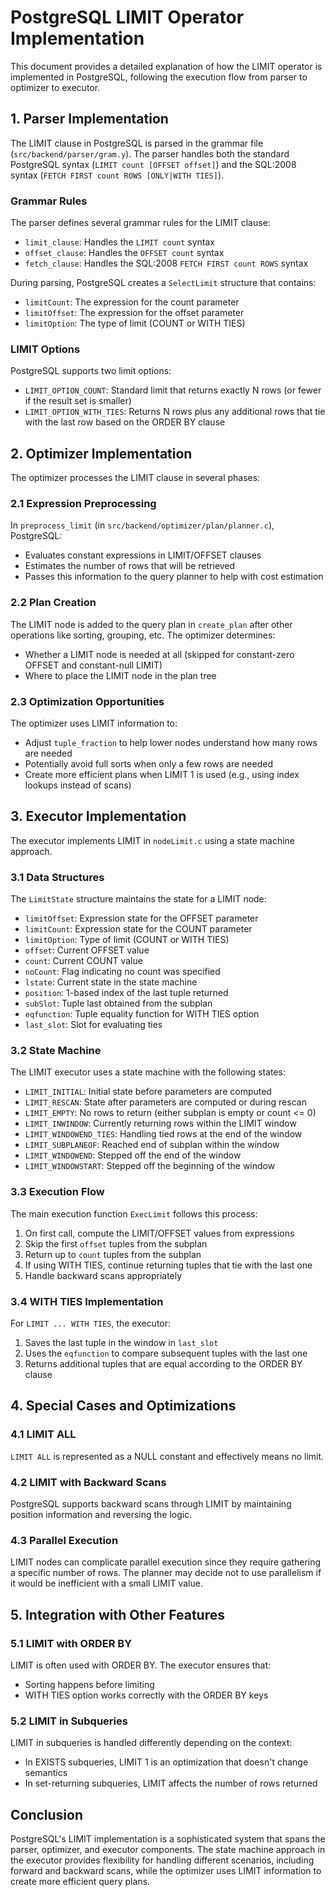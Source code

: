 # PostgreSQL LIMIT Operator Implementation

This document provides a detailed explanation of how the LIMIT operator is implemented in PostgreSQL, following the execution flow from parser to optimizer to executor.

## 1. Parser Implementation

The LIMIT clause in PostgreSQL is parsed in the grammar file (`src/backend/parser/gram.y`). The parser handles both the standard PostgreSQL syntax (`LIMIT count [OFFSET offset]`) and the SQL:2008 syntax (`FETCH FIRST count ROWS [ONLY|WITH TIES]`).

### Grammar Rules

The parser defines several grammar rules for the LIMIT clause:
- `limit_clause`: Handles the `LIMIT count` syntax
- `offset_clause`: Handles the `OFFSET count` syntax
- `fetch_clause`: Handles the SQL:2008 `FETCH FIRST count ROWS` syntax

During parsing, PostgreSQL creates a `SelectLimit` structure that contains:
- `limitCount`: The expression for the count parameter
- `limitOffset`: The expression for the offset parameter
- `limitOption`: The type of limit (COUNT or WITH TIES)

### LIMIT Options

PostgreSQL supports two limit options:
- `LIMIT_OPTION_COUNT`: Standard limit that returns exactly N rows (or fewer if the result set is smaller)
- `LIMIT_OPTION_WITH_TIES`: Returns N rows plus any additional rows that tie with the last row based on the ORDER BY clause

## 2. Optimizer Implementation

The optimizer processes the LIMIT clause in several phases:

### 2.1 Expression Preprocessing

In `preprocess_limit` (in `src/backend/optimizer/plan/planner.c`), PostgreSQL:
- Evaluates constant expressions in LIMIT/OFFSET clauses
- Estimates the number of rows that will be retrieved
- Passes this information to the query planner to help with cost estimation

### 2.2 Plan Creation

The LIMIT node is added to the query plan in `create_plan` after other operations like sorting, grouping, etc. The optimizer determines:
- Whether a LIMIT node is needed at all (skipped for constant-zero OFFSET and constant-null LIMIT)
- Where to place the LIMIT node in the plan tree

### 2.3 Optimization Opportunities

The optimizer uses LIMIT information to:
- Adjust `tuple_fraction` to help lower nodes understand how many rows are needed
- Potentially avoid full sorts when only a few rows are needed
- Create more efficient plans when LIMIT 1 is used (e.g., using index lookups instead of scans)

## 3. Executor Implementation

The executor implements LIMIT in `nodeLimit.c` using a state machine approach.

### 3.1 Data Structures

The `LimitState` structure maintains the state for a LIMIT node:
- `limitOffset`: Expression state for the OFFSET parameter
- `limitCount`: Expression state for the COUNT parameter
- `limitOption`: Type of limit (COUNT or WITH TIES)
- `offset`: Current OFFSET value
- `count`: Current COUNT value
- `noCount`: Flag indicating no count was specified
- `lstate`: Current state in the state machine
- `position`: 1-based index of the last tuple returned
- `subSlot`: Tuple last obtained from the subplan
- `eqfunction`: Tuple equality function for WITH TIES option
- `last_slot`: Slot for evaluating ties

### 3.2 State Machine

The LIMIT executor uses a state machine with the following states:
- `LIMIT_INITIAL`: Initial state before parameters are computed
- `LIMIT_RESCAN`: State after parameters are computed or during rescan
- `LIMIT_EMPTY`: No rows to return (either subplan is empty or count <= 0)
- `LIMIT_INWINDOW`: Currently returning rows within the LIMIT window
- `LIMIT_WINDOWEND_TIES`: Handling tied rows at the end of the window
- `LIMIT_SUBPLANEOF`: Reached end of subplan within the window
- `LIMIT_WINDOWEND`: Stepped off the end of the window
- `LIMIT_WINDOWSTART`: Stepped off the beginning of the window

### 3.3 Execution Flow

The main execution function `ExecLimit` follows this process:
1. On first call, compute the LIMIT/OFFSET values from expressions
2. Skip the first `offset` tuples from the subplan
3. Return up to `count` tuples from the subplan
4. If using WITH TIES, continue returning tuples that tie with the last one
5. Handle backward scans appropriately

### 3.4 WITH TIES Implementation

For `LIMIT ... WITH TIES`, the executor:
1. Saves the last tuple in the window in `last_slot`
2. Uses the `eqfunction` to compare subsequent tuples with the last one
3. Returns additional tuples that are equal according to the ORDER BY clause

## 4. Special Cases and Optimizations

### 4.1 LIMIT ALL

`LIMIT ALL` is represented as a NULL constant and effectively means no limit.

### 4.2 LIMIT with Backward Scans

PostgreSQL supports backward scans through LIMIT by maintaining position information and reversing the logic.

### 4.3 Parallel Execution

LIMIT nodes can complicate parallel execution since they require gathering a specific number of rows. The planner may decide not to use parallelism if it would be inefficient with a small LIMIT value.

## 5. Integration with Other Features

### 5.1 LIMIT with ORDER BY

LIMIT is often used with ORDER BY. The executor ensures that:
- Sorting happens before limiting
- WITH TIES option works correctly with the ORDER BY keys

### 5.2 LIMIT in Subqueries

LIMIT in subqueries is handled differently depending on the context:
- In EXISTS subqueries, LIMIT 1 is an optimization that doesn't change semantics
- In set-returning subqueries, LIMIT affects the number of rows returned

## Conclusion

PostgreSQL's LIMIT implementation is a sophisticated system that spans the parser, optimizer, and executor components. The state machine approach in the executor provides flexibility for handling different scenarios, including forward and backward scans, while the optimizer uses LIMIT information to create more efficient query plans.
